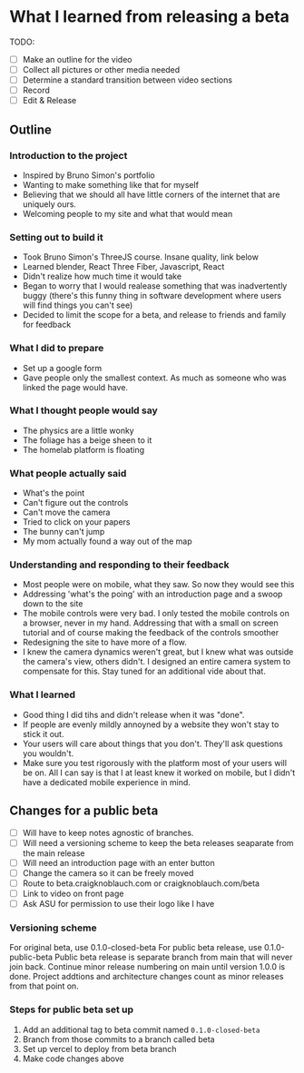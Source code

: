 # What I learned from releasing a beta
TODO:
- [ ] Make an outline for the video
- [ ] Collect all pictures or other media needed
- [ ] Determine a standard transition between video sections
- [ ] Record
- [ ] Edit & Release

## Outline
### Introduction to the project
- Inspired by Bruno Simon's portfolio
- Wanting to make something like that for myself
- Believing that we should all have little corners of the internet that are uniquely ours. 
- Welcoming people to my site and what that would mean 

### Setting out to build it
- Took Bruno Simon's ThreeJS course. Insane quality, link below
- Learned blender, React Three Fiber, Javascript, React
- Didn't realize how much time it would take
- Began to worry that I would realease something that was inadvertently buggy (there's this funny thing in software development where users will find things you can't see)
- Decided to limit the scope for a beta, and release to friends and family for feedback

### What I did to prepare
- Set up a google form
- Gave people only the smallest context. As much as someone who was linked the page would have.

### What I thought people would say
- The physics are a little wonky
- The foliage has a beige sheen to it
- The homelab platform is floating

### What people actually said
- What's the point
- Can't figure out the controls
- Can't move the camera
- Tried to click on your papers
- The bunny can't jump
- My mom actually found a way out of the map

### Understanding and responding to their feedback
- Most people were on mobile, what they saw. So now they would see this
- Addressing 'what's the poing' with an introduction page and a swoop down to the site
- The mobile controls were very bad. I only tested the mobile controls on a browser, never in my hand. Addressing that with a small on screen tutorial and of course making the feedback of the controls smoother
- Redesigning the site to have more of a flow.
- I knew the camera dynamics weren't great, but I knew what was outside the camera's view, others didn't. I designed an entire camera system to compensate for this. Stay tuned for an additional vide about that.

### What I learned
- Good thing I did tihs and didn't release when it was "done".
- If people are evenly mildly annoyned by a website they won't stay to stick it out.
- Your users will care about things that you don't. They'll ask questions you wouldn't. 
- Make sure you test rigorously with the platform most of your users will be on. All I can say is that I at least knew it worked on mobile, but I didn't have a dedicated mobile experience in mind.
 

## Changes for a public beta
- [ ] Will have to keep notes agnostic of branches.
- [ ] Will need a versioning scheme to keep the beta releases seaparate from the main release
- [ ] Will need an introduction page with an enter button
- [ ] Change the camera so it can be freely moved
- [ ] Route to beta.craigknoblauch.com or craigknoblauch.com/beta
- [ ] Link to video on front page
- [ ] Ask ASU for permission to use their logo like I have

### Versioning scheme
For original beta, use 0.1.0-closed-beta
For public beta release, use 0.1.0-public-beta
Public beta release is separate branch from main that will never join back. Continue minor release numbering on main until version 1.0.0 is done. Project addtions and architecture changes count as minor releases from that point on.

### Steps for public beta set up
1. Add an additional tag to beta commit named `0.1.0-closed-beta`
2. Branch from those commits to a branch called beta
3. Set up vercel to deploy from beta branch
4. Make code changes above 
